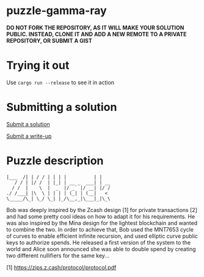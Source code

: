 # puzzle-gamma-ray

**DO NOT FORK THE REPOSITORY, AS IT WILL MAKE YOUR SOLUTION PUBLIC. INSTEAD, CLONE IT AND ADD A NEW REMOTE TO A PRIVATE REPOSITORY, OR SUBMIT A GIST**

Trying it out
=============

Use `cargo run --release` to see it in action

Submitting a solution
=====================

[Submit a solution](https://xng1lsio92y.typeform.com/to/ca4f2sT0)

[Submit a write-up](https://xng1lsio92y.typeform.com/to/zH5sNzep)

Puzzle description
==================

    |___  /| | / / | | | |          | |
       / / | |/ /  | |_| | __ _  ___| | __
      / /  |    \  |  _  |/ _` |/ __| |/ /
    ./ /___| |\  \ | | | | (_| | (__|   <
    \_____/\_| \_/ \_| |_/\__,_|\___|_|\_\

Bob was deeply inspired by the Zcash design [1] for private transactions [2] and had some pretty cool ideas on how to adapt it for his requirements. He was also inspired by the Mina design for the lightest blockchain and wanted to combine the two. In order to achieve that, Bob used the MNT7653 cycle of curves to enable efficient infinite recursion, and used elliptic curve public keys to authorize spends. He released a first version of the system to the world and Alice soon announced she was able to double spend by creating two different nullifiers for the same key... 

[1] https://zips.z.cash/protocol/protocol.pdf